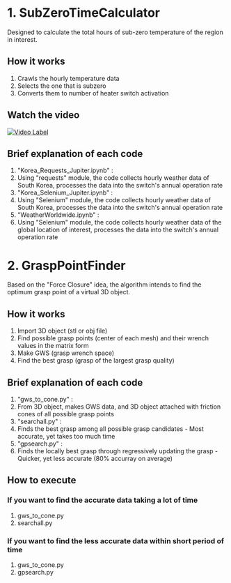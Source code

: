 # 1. SubZeroTimeCalculator
Designed to calculate the total hours of sub-zero temperature of the region in interest.


## How it works
1. Crawls the hourly temperature data
2. Selects the one that is subzero
3. Converts them to number of heater switch activation


## Watch the video
[![Video Label](http://img.youtube.com/vi/rOdQ9U1Fknk/0.jpg)](https://youtu.be/rOdQ9U1Fknk=0s)

## Brief explanation of each code
1. "Korea_Requests_Jupiter.ipynb" : 
2. Using "requests" module, the code collects hourly weather data of South Korea, processes the data into the switch's annual operation rate
3. "Korea_Selenium_Jupiter.ipynb"   : 
4. Using "Selenium" module, the code collects hourly weather data of South Korea, processes the data into the switch's annual operation rate
5. "WeatherWorldwide.ipynb"    : 
6. Using "Selenium" module, the code collects hourly weather data of the global location of interest, processes the data into the switch's annual operation rate

# 2. GraspPointFinder
Based on the "Force Closure" idea, the algorithm intends to find the optimum grasp point of a virtual 3D object.


## How it works
1. Import 3D object (stl or obj file)
2. Find possible grasp points (center of each mesh) and their wrench values in the matrix form
3. Make GWS (grasp wrench space)
4. Find the best grasp (grasp of the largest grasp quality)


## Brief explanation of each code
1. "gws_to_cone.py" : 
2. From 3D object, makes GWS data, and 3D object attached with friction cones of all possible grasp points
3. "searchall.py"   : 
4. Finds the best grasp among all possible grasp candidates - Most accurate, yet takes too much time
5. "gpsearch.py"    : 
6. Finds the locally best grasp through regressively updating the grasp  - Quicker, yet less accurate (80% accurray on average)

## How to execute
### If you want to find the accurate data taking a lot of time
1. gws_to_cone.py
2. searchall.py

### If you want to find the less accurate data within short period of time
1. gws_to_cone.py
2. gpsearch.py
